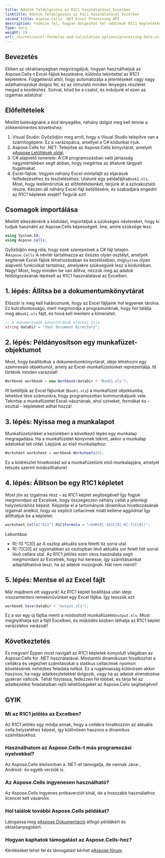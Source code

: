 ```yaml
---
title: Adatok feldolgozása az R1C1 használatával Excelben
linktitle: Adatok feldolgozása az R1C1 használatával Excelben
second_title: Aspose.Cells .NET Excel Processing API
description: Fedezze fel, hogyan dolgozhat fel adatokat R1C1 képletekkel az Excelben az Aspose.Cells for .NET használatával. Lépésről lépésre bemutató oktatóanyag és példák.
type: docs
weight: 19
url: /hu/net/excel-formulas-and-calculation-options/processing-data-using-r1c1/
---
```

## Bevezetés 
Ebben az oktatóanyagban megvizsgáljuk, hogyan használhatjuk az Aspose.Cells-t Excel-fájlok kezelésére, különös tekintettel az R1C1 képletekre. Függetlenül attól, hogy automatizálja a jelentéseket vagy nagy adathalmazokat dolgoz fel, ez az útmutató minden lényeges részletet megad a kezdéshez. Szóval, kösd be a csatot, és induljunk el ezen az izgalmas adatútra!
## Előfeltételek
Mielőtt belevágnánk a kód lényegébe, néhány dolgot meg kell tennie a zökkenőmentes követéshez:
1. Visual Studio: Győződjön meg arról, hogy a Visual Studio telepítve van a számítógépére. Ez a varázspálca, amellyel a C# kódunkat írjuk.
2.  Aspose.Cells for .NET: Telepítse az Aspose.Cells könyvtárat, amelyet a[Aspose Letöltések oldal](https://releases.aspose.com/cells/net/).
3. C# alapvető ismerete: A C# programozásban való jártasság nagymértékben segít abban, hogy megértse az általunk tárgyalt fogalmakat.
4.  Excel-fájlok: Vegyen néhány Excel-mintafájlt az eljárások felfedezéséhez és teszteléséhez. Utalunk egy példafájlra`Book1.xls`.
Most, hogy leellenőriztük az előfeltételeinket, térjünk át a szórakoztató részre. Készen áll néhány Excel-fájl betöltésére, és szabadjára engedni az R1C1 képletek erejét? Tegyük ezt!
## Csomagok importálása
Mielőtt elkezdenénk a kódolást, importáljuk a szükséges névtereket, hogy ki tudjuk használni az Aspose.Cells képességeit. Íme, amire szüksége lesz:
```csharp
using System.IO;
using Aspose.Cells;
```
 Győződjön meg róla, hogy ezek szerepelnek a C# fájl tetején. A`Aspose.Cells` A névtér tartalmazza az összes olyan osztályt, amelyek segítenek Excel-fájlok létrehozásában és kezelésében, míg`System` olyan alapvető funkciókat tartalmaz, amelyekre szükségünk lesz a kódunkban.
Nagy! Most, hogy minden be van állítva, nézzük meg az adatok feldolgozásának lépéseit az R1C1 használatával az Excelben.
## 1. lépés: Állítsa be a dokumentumkönyvtárat
Először is meg kell határoznunk, hogy az Excel fájljaink hol legyenek tárolva. Ez kulcsfontosságú, mert megmondja a programunknak, hogy hol találja meg a`Book1.xls` fájlt, és hová kell menteni a kimenetet.
```csharp
// A dokumentumok könyvtárának elérési útja.
string dataDir = "Your Document Directory";
```
## 2. lépés: Példányosítson egy munkafüzet-objektumot
Most, hogy beállítottuk a dokumentumkönyvtárat, ideje létrehozni egy szemrevaló objektumot, amely az Excel-munkafüzetünket reprezentálja. Itt történik minden varázslat!
```csharp
Workbook workbook = new Workbook(dataDir + "Book1.xls");
```
Itt betöltjük az Excel fájlunkat (`Book1.xls`) a munkafüzet objektumba, lehetővé téve számunkra, hogy programozottan kommunikáljunk vele. Tekintse a munkafüzetet Excel-vásznának, ahol színeket, formákat és – ezúttal – képleteket adhat hozzá!
## 3. lépés: Nyissa meg a munkalapot
Munkafüzetünkkel a kezünkben a következő lépés egy munkalap megragadása. Ha a munkafüzetet könyvnek tekinti, akkor a munkalap adatokkal teli oldal. Lépjünk az első munkalaphoz:
```csharp
Worksheet worksheet = workbook.Worksheets[0];
```
Ez a kódrészlet hivatkozást ad a munkafüzetünk első munkalapjára, amelyet tetszés szerint módosíthatunk!
## 4. lépés: Állítson be egy R1C1 képletet
Most jön az izgalmas rész – az R1C1 képlet segítségével! Így fogjuk megmondani az Excelnek, hogy összegezzen néhány cellát a jelenlegi helyzetünkhöz képest. Képzelje el a tartományok dinamikus hivatkozásának izgalmát anélkül, hogy az explicit cellacímek miatt kellene aggódnia! Így állíthatjuk be a képletet:
```csharp
worksheet.Cells["A11"].R1C1Formula = "=SUM(R[-10]C[0]:R[-7]C[0])";
```
Lebontása: 
- R[-10 °C[0] az A oszlop aktuális sora feletti tíz sorra utal.
- R[-7]C[0] az ugyanabban az oszlopban lévő aktuális sor felett hét sorral lévő cellára utal.
Az R1C1 jelölés ezen okos használata segít megmondani az Excelnek, hogy hol keresse, így számításainkat adaptálhatóvá teszi, ha az adatok mozognak. Hát nem menő?
## 5. lépés: Mentse el az Excel fájlt
Már majdnem ott vagyunk! Az R1C1 képlet beállítása után ideje visszamenteni remekművünket egy Excel fájlba. Így tesszük ezt:
```csharp
workbook.Save(dataDir + "output.xls");
```
 Ez a sor egy új fájlba menti a módosított munkafüzetet`output.xls`. Most megnyithatja ezt a fájlt Excelben, és működés közben láthatja az R1C1 képlet varázslatos varázsát!
## Következtetés
És megvan! Éppen most navigált az R1C1 képletek bonyolult világában az Aspose.Cells for .NET használatával. Mostantól dinamikusan hivatkozhat a cellákra és végezhet számításokat a statikus cellacímek nyomon követésének nehézkes feladata nélkül. 
Ez a rugalmasság különösen akkor hasznos, ha nagy adatkészletekkel dolgozik, vagy ha az adatok elrendezése gyakran változik. Tehát folytassa, fedezzen fel többet, és tárja fel az adatkezelési feladataiban rejlő lehetőségeket az Aspose.Cells segítségével!
## GYIK
### Mi az R1C1 jelölés az Excelben?
Az R1C1 jelölés egy módja annak, hogy a cellákra hivatkozzon az aktuális cella helyzetéhez képest, így különösen hasznos a dinamikus számításokhoz.
### Használhatom az Aspose.Cells-t más programozási nyelvekkel?
Az Aspose.Cells elsősorban a .NET-et támogatja, de vannak Java-, Android- és egyéb verziók is.
### Az Aspose.Cells ingyenesen használható?
Az Aspose.Cells ingyenes próbaverziót kínál, de a hosszabb használathoz licencet kell vásárolni.
### Hol találok további Aspose.Cells példákat?
 Látogassa meg a[Aspose Dokumentáció](https://reference.aspose.com/cells/net/) átfogó példákért és oktatóanyagokért.
### Hogyan kaphatok támogatást az Aspose.Cells-hez?
Kérdéseket tehet fel és támogatást kérhet a[Aspose fórum](https://forum.aspose.com/c/cells/9).